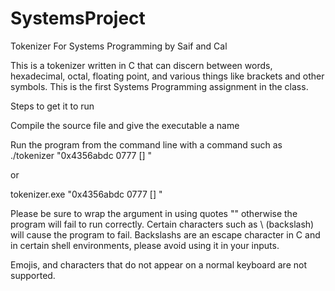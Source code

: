 # SystemsProject

Tokenizer For Systems Programming
by Saif and Cal

This is a tokenizer written in C that can discern between words, hexadecimal, octal, floating point, and various things like brackets and other symbols. This is the first Systems Programming assignment in the class.

Steps to get it to run

Compile the source file and give the executable a name

Run the program from the command line with a command such as
./tokenizer "0x4356abdc 0777 [] "

or 

tokenizer.exe "0x4356abdc 0777 [] "

Please be sure to wrap the argument in using quotes "" otherwise the program will fail to run correctly.
Certain characters such as \ (backslash) will cause the program to fail. Backslashs are an escape character in C and in certain
shell environments, please avoid using it in your inputs.

Emojis, and characters that do not appear on a normal keyboard are not supported.


